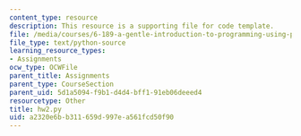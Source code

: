 ```yaml
---
content_type: resource
description: This resource is a supporting file for code template.
file: /media/courses/6-189-a-gentle-introduction-to-programming-using-python-january-iap-2011/a2320e6bb311659d997ea561fcd50f90_hw2.py
file_type: text/python-source
learning_resource_types:
- Assignments
ocw_type: OCWFile
parent_title: Assignments
parent_type: CourseSection
parent_uid: 5d1a5094-f9b1-d4d4-bff1-91eb06deeed4
resourcetype: Other
title: hw2.py
uid: a2320e6b-b311-659d-997e-a561fcd50f90
---
```

